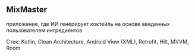 <h2>MixMaster</h2>
<p>приложение, где ИИ генерирует коктейль на основе введенных пользователем ингредиентов</p>
<p></p>
<p>Cтек: Kotlin, Clean Architecture, Android View (XML), Retrofit, Hilt, MVVM, Room</p>
